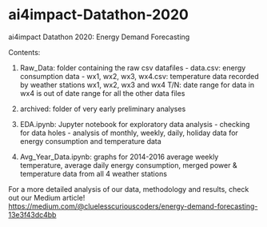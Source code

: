 # ai4impact-Datathon-2020
ai4impact Datathon 2020: Energy Demand Forecasting

Contents:

  1. Raw_Data: folder containing the raw csv datafiles
    - data.csv: energy consumption data
    - wx1, wx2, wx3, wx4.csv: temperature data recorded by weather stations wx1, wx2, wx3 and wx4
    T/N: date range for data in wx4 is out of date range for all the other data files
    
  2. archived: folder of very early preliminary analyses
  
  3. EDA.ipynb: Jupyter notebook for exploratory data analysis 
    - checking for data holes
    - analysis of monthly, weekly, daily, holiday data for energy consumption and temperature data

  4. Avg_Year_Data.ipynb: graphs for 2014-2016 average weekly temperature, average daily energy consumption, merged power & temperature data from all 4 weather stations
 
 For a more detailed analysis of our data, methodology and results, check out our Medium article!
 https://medium.com/@cluelesscuriouscoders/energy-demand-forecasting-13e3f43dc4bb
 
